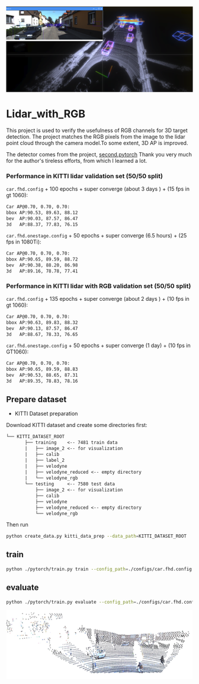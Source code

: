 ![GuidePic](https://github.com/VitoRazor/Lidar_RGB_detector/blob/master/images/3Ddetector.png)
# Lidar_with_RGB 
This project is used to verify the usefulness of RGB channels for 3D target detection.
The project matches the RGB pixels from the image to the lidar point cloud through the camera model.To some extent, 3D AP is improved.

The detector comes from the project, [second.pytorch](https://github.com/nutonomy/second.pytorch)
Thank you very much for the author's tireless efforts, from which I learned a lot.

### Performance in KITTI lidar validation set (50/50 split)


```car.fhd.config``` + 100 epochs + super converge (about 3 days ) +  (15 fps in gt 1060):

```
Car AP@0.70, 0.70, 0.70:
bbox AP:90.53, 89.63, 88.12
bev  AP:90.03, 87.57, 86.47
3d   AP:88.37, 77.83, 76.15
```

```car.fhd.onestage.config``` + 50 epochs + super converge (6.5 hours) +  (25 fps in 1080Ti):

```
Car AP@0.70, 0.70, 0.70:
bbox AP:90.65, 89.59, 88.72
bev  AP:90.38, 88.20, 86.98
3d   AP:89.16, 78.78, 77.41
```

### Performance in KITTI lidar with RGB validation set (50/50 split)


```car.fhd.config``` + 135 epochs + super converge (about 2 days ) +  (10 fps in gt 1060):

```
Car AP@0.70, 0.70, 0.70:
bbox AP:90.63, 89.83, 88.32
bev  AP:90.13, 87.57, 86.47
3d   AP:88.67, 78.33, 76.65
```

```car.fhd.onestage.config``` + 50 epochs + super converge (1 day) +  (10 fps in GT1060):

```
Car AP@0.70, 0.70, 0.70:
bbox AP:90.65, 89.59, 88.83
bev  AP:90.53, 88.65, 87.31
3d   AP:89.35, 78.83, 78.16
```

## Prepare dataset



* KITTI Dataset preparation

Download KITTI dataset and create some directories first:

```plain
└── KITTI_DATASET_ROOT
       ├── training    <-- 7481 train data
       |   ├── image_2 <-- for visualization
       |   ├── calib
       |   ├── label_2
       |   ├── velodyne
       |   ├── velodyne_reduced <-- empty directory
       |   └── velodyne_rgb
       └── testing     <-- 7580 test data
           ├── image_2 <-- for visualization
           ├── calib
           ├── velodyne
           ├── velodyne_reduced <-- empty directory
           └── velodyne_rgb
```

Then run
```bash
python create_data.py kitti_data_prep --data_path=KITTI_DATASET_ROOT
```
## train

```bash
python ./pytorch/train.py train --config_path=./configs/car.fhd.config --model_dir=/path/to/model_dir
```
## evaluate

```bash
python ./pytorch/train.py evaluate --config_path=./configs/car.fhd.config --model_dir=/path/to/model_dir --measure_time=True --batch_size=1
```
![GuidePic](https://github.com/VitoRazor/Lidar_RGB_detector/blob/master/images/lidar_RGB.JPG)
